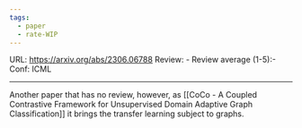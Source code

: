 ```yaml
---
tags:
  - paper
  - rate-WIP
---
```

URL: https://arxiv.org/abs/2306.06788
Review: -
Review average (1-5):-
Conf: ICML

---

Another paper that has no review, however, as [[CoCo - A Coupled Contrastive Framework for Unsupervised Domain Adaptive Graph Classification]] it brings the transfer learning subject to graphs.